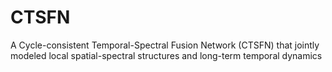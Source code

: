 # CTSFN
 A Cycle-consistent Temporal-Spectral Fusion Network (CTSFN) that jointly modeled local spatial-spectral structures and long-term temporal dynamics
